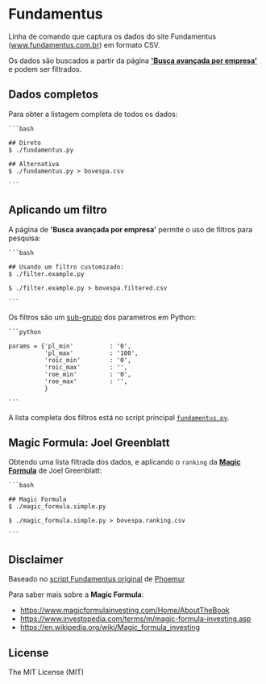 # Fundamentus

Linha de comando que captura os dados do site Fundamentus (www.fundamentus.com.br) em formato CSV.

Os dados são buscados a partir da página [**'Busca avançada por empresa'**](http://www.fundamentus.com.br/resultado.php) e podem ser filtrados.


## Dados completos

Para obter a listagem completa de todos os dados:

    ```bash

    ## Direto
    $ ./fundamentus.py

    ## Alternativa
    $ ./fundamentus.py > bovespa.csv

    ```


## Aplicando um filtro

A página de **'Busca avançada por empresa'** permite o uso de filtros para pesquisa:

    ```bash

    ## Usando um filtro customizado:
    $ ./filter.example.py

    $ ./filter.example.py > bovespa.filtered.csv

    ```


Os filtros são um [sub-grupo](https://github.com/mv/fundamentus/blob/e5a609b9f49ecd4ae9c40190616440903ebe99df/filter.py#L11) dos parametros em Python:

    ```python

    params = {'pl_min'          : '0',
              'pl_max'          : '100',
              'roic_min'        : '0',
              'roic_max'        : '',
              'roe_min'         : '0',
              'roe_max'         : '',
              }

    ```

A lista completa dos filtros está no script principal [`fundamentus.py`](https://github.com/mv/fundamentus/blob/e5a609b9f49ecd4ae9c40190616440903ebe99df/fundamentus.py#L16).


## Magic Formula: Joel Greenblatt

Obtendo uma lista filtrada dos dados, e aplicando o `ranking` da [**Magic Formula**](https://www.magicformulainvesting.com/Home/AboutTheBook) de Joel Greenblatt:

    ```bash

    ## Magic Formula
    $ ./magic_formula.simple.py 

    $ ./magic_formula.simple.py > bovespa.ranking.csv

    ```


    
## Disclaimer

Baseado no [script Fundamentus original](https://github.com/phoemur/fundamentus) de [Phoemur](https://github.com/phoemur)

Para saber mais sobre a **Magic Formula**:
* https://www.magicformulainvesting.com/Home/AboutTheBook
* https://www.investopedia.com/terms/m/magic-formula-investing.asp
* https://en.wikipedia.org/wiki/Magic_formula_investing


## License

The MIT License (MIT)




